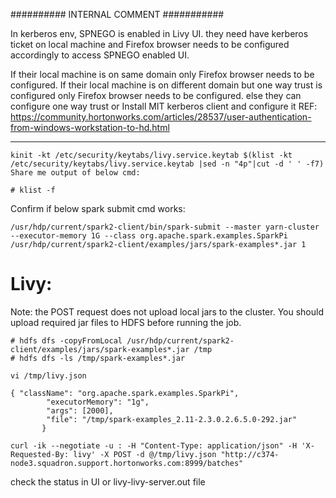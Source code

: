 ########## INTERNAL COMMENT ###########

In kerberos env, SPNEGO is enabled in Livy UI. 
they need have kerberos ticket on local machine and Firefox browser needs to be configured accordingly to access SPNEGO enabled UI.

If their local machine is on same domain only Firefox browser needs to be configured.
If their local machine is on different domain but one way trust is configured only Firefox browser needs to be configured. else they can configure one way trust or
Install MIT kerberos client and configure it 
REF: https://community.hortonworks.com/articles/28537/user-authentication-from-windows-workstation-to-hd.html

--------------------------------------------
```
kinit -kt /etc/security/keytabs/livy.service.keytab $(klist -kt /etc/security/keytabs/livy.service.keytab |sed -n "4p"|cut -d ' ' -f7)
Share me output of below cmd:

# klist -f
```

Confirm if below spark submit cmd works:

```
/usr/hdp/current/spark2-client/bin/spark-submit --master yarn-cluster --executor-memory 1G --class org.apache.spark.examples.SparkPi /usr/hdp/current/spark2-client/examples/jars/spark-examples*.jar 1	
```

Livy:
=====
 Note: the POST request does not upload local jars to the cluster. You should upload required jar files to HDFS before running the job. 
```
# hdfs dfs -copyFromLocal /usr/hdp/current/spark2-client/examples/jars/spark-examples*.jar /tmp
# hdfs dfs -ls /tmp/spark-examples*.jar
```
```
vi /tmp/livy.json

{ "className": "org.apache.spark.examples.SparkPi",
        "executorMemory": "1g",
        "args": [2000],
        "file": "/tmp/spark-examples_2.11-2.3.0.2.6.5.0-292.jar"
       }

curl -ik --negotiate -u : -H "Content-Type: application/json" -H 'X-Requested-By: livy' -X POST -d @/tmp/livy.json "http://c374-node3.squadron.support.hortonworks.com:8999/batches"
```

check the status in UI or livy-livy-server.out file

